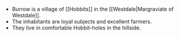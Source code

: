 - Burrow is a village of [[Hobbits]] in the [[Westdale|Margraviate of Westdale]]. 
- The inhabitants are loyal subjects and excellent farmers.
- They live in comfortable Hobbit-holes in the hillside.